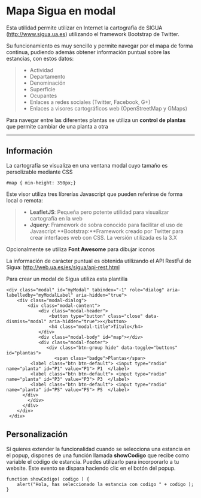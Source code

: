 Mapa Sigua en modal
===================


Esta utilidad permite utilizar en Internet la cartografía de SIGUA (http://www.sigua.ua.es) utilizando el framework Bootstrap de Twitter.

Su funcionamiento es muy sencillo y permite navegar por el mapa de forma continua, pudiendo además obtener información puntual sobre las estancias, con estos datos:
> - Actividad
> - Departamento
> - Denominación
> - Superficie
> - Ocupantes
> - Enlaces a redes sociales (Twitter, Facebook, G+)
> - Enlaces a visores cartográficos web (OpenStreetMap y GMaps)

Para navegar entre las diferentes plantas se utiliza un **control de plantas** que permite cambiar de una planta a otra

----------


Información
-------------

La cartografía se visualiza en una ventana modal cuyo tamaño es persolizable mediante CSS 
```
#map { min-height: 350px;}
```
Este  visor utiliza tres  librerías Javascript que pueden referirse de forma local o remota:
> - **LeafletJS**: Pequeña pero potente utilidad para visualizar cartografía en la web
> - **Jquery**: Framework de sobra conocido para facilitar el uso de Javascript
> **Bootstrap:**Framework creado por Twitter para crear interfaces web con CSS. La versión utilizada es la 3.X

Opcionalmente se utiliza **Font Awesome** para dibujar iconos

La información de carácter puntual es obtenida utilizando el API RestFul de Sigua: http://web.ua.es/es/sigua/api-rest.html

Para crear un modal de Sigua utiliza esta plantilla
```
<div class="modal" id="myModal" tabindex="-1" role="dialog" aria-labelledby="myModalLabel" aria-hidden="true">
    <div class="modal-dialog">
        <div class="modal-content">
            <div class="modal-header">
                <button type="button" class="close" data-dismiss="modal" aria-hidden="true">×</button> 
                <h4 class="modal-title">Título</h4>
            </div>
            <div class="modal-body" id="map"></div>
            <div class="modal-footer">
               <div class="btn-group hide" data-toggle="buttons" id="plantas">
                  <span class="badge">Plantas</span>
		 <label class="btn btn-default"> <input type="radio" name="planta" id="P1" value="P1"> P1  </label>
		 <label class="btn btn-default"> <input type="radio" name="planta" id="P3" value="P3"> P3  </label>
		 <label class="btn btn-default"> <input type="radio" name="planta" id="PS" value="PS"> PS  </label>
	  </div>                
        </div>            
      </div>
    </div>
 </div>
```

Personalización
-------------
Sí quieres extender la funcionalidad cuando se selecciona una estancia en el popup, dispones de una función llamada **showCodigo** que recibe como variable el código de estancia. Puedes utilizarlo para incorporarlo a  tu website. Este evento se dispara haciendo clic en el botón del popup.
```
function showCodigo( codigo ) {
	alert("Hola, has seleccionado la estancia con codigo " + codigo );
} 
```
